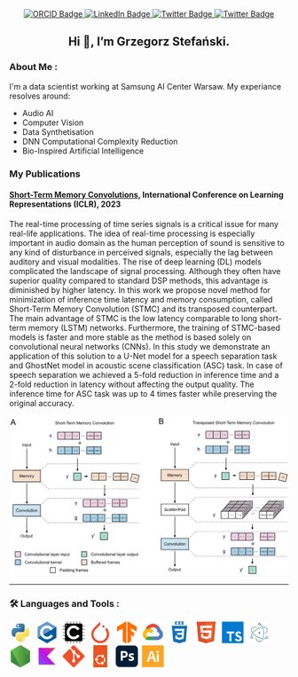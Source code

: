 
<div id="header" align="center">
  <div id="badges">
    <a href="https://orcid.org/0000-0002-0858-0180">
      <img src="https://img.shields.io/badge/ORCID-green?style=for-the-badge&logo=data%3Aimage%2Fpng%3Bbase64%2CiVBORw0KGgoAAAANSUhEUgAAADIAAAAyCAMAAAAp4XiDAAABuVBMVEUAAACmzjmmzjqmzjunzjunzjynzj2ozz2ozz6ozz%2Bpzz%2Bpz0Cpz0Gp0EGq0EKr0ESr0USs0Uas0Uet0Uit0Umt0kmu00yv002v006v00%2Bw00%2Bw01Cw1FGx1FGx1FKx1FOy1FSz1Vaz1Ve11lu11ly211221163116412G42GG42GK52GO52GS52GW52Wa62GW72Wm82mi92m2%2B227A3HLB3XbB3XfC3nfD3nnD3nrF337F33%2FH4ITJ4ojL4ozP5JTQ5JbQ5ZbW6KTY6arb67Dc67Ld7LXf7bji78Dl8cfl8cjo8szo8s3o8s7q89Hr9NPs9NPs9NTs9Nbs9dbs9dft9dXt9dbu9dbu9dnu9trv9tvv9tzw997x9%2BDx9%2BHy9%2BLy%2BOLy%2BOPz%2BOLz%2BOPz%2BOTz%2BOXz%2BeXz%2Beb0%2BeX0%2Beb0%2Bef0%2Bej1%2Bej1%2Ben1%2Ber2%2Buv2%2Buz2%2Bu33%2Buz3%2Bu33%2Bu73%2B%2B33%2B%2B74%2B%2B%2F4%2B%2FD4%2B%2FH5%2B%2FD5%2B%2FH5%2FPH5%2FPP6%2FPT6%2FPX7%2FPX7%2FPb7%2Ffb7%2Fff7%2Ffj8%2Ffj8%2Ffn8%2Ffr9%2Ffn9%2Ffr9%2Fvr9%2Fvv9%2Fvz%2B%2Fvz%2B%2Fv3%2B%2Fv7%2B%2F%2F7%2F%2F%2F7%2F%2F%2F%2FldHSsAAAAAXRSTlMAQObYZgAAAm1JREFUeNqUlIV6o0AURqHerlvd3dbd3eru7vHUnbgPDHOfeNnAhxVCcuJyEvivUEacYUiDz6hsmD5jgiwRFcIGmbMpC8Hji2PQgOM%2BTwbBxnBgAMfYzIxjloAhhD02FNb9GEzB%2FvWrxiEikAGCDq8YHFjAHRoayO245LJz1pH45sLT1m%2BXYAZSn49fPI%2Fzr7fzWuzm5%2BNXpStldfLpJl1vy5CbnLWNBRF2%2FmH9czeYw9okhZHjRS6bG2WKmpH6SsmIPfAcsMLDkVdk9zTJa1MT%2B80HMvsfXnzYBzj4%2BFrk7eeBdZsXgYIv3e0JkLE1lTTZAOzNZRK3KuoaX81ElFaKTwrKOVYpdXSdLf1QWFn3n5p7BXRp%2B58DDkA1dQwYKZUDWzaBxR%2Fd1YUFDV%2F2MEgwghI0VOpW0%2BeNA67Rxzfy636HQCJIURecqSKC5t9dL2iblWt3RvHEQgF2rqvw2vt9ECGYArBSIDVUSTcpfZSNAtv1dO0yzklxdBRU9CdzUrxvyu58Y3JTXpbe%2Fe7LSbE30ZVDKVnBxFLBSzV03QYvh3zGWiqhXw8KOpxKKamglYLGWgvu%2FwwoDUMxFkpqvLOwsGcVq9ryDBsqKzwhhE%2B4bcOC0TmeUjf%2FVNyw%2Bfs3BJb7nzVUqg2ITiqDbDxiFcV0UdWjCaQMsn5dOHsre53CQ3e5SEVNXf2TERdSrwvdUorODM9EAcKDf9P0DSxsarYUYfSrD3iEEA%2BAYxIpjhiuPmXBWoGP9WtcwXqNU2soGwX9WxJ6lUR6NUZYB%2BXVK%2BFKnMKmAgJk4GyQkNbsaQM2e%2FCDUPTGVSi6CjKacAD1DL%2B7%2FSBAQwAAAABJRU5ErkJggg%3D%3D&logoColor=white&color=A6CE39" alt="ORCID Badge"/>
    </a>
    <a href="https://www.linkedin.com/in/g-stefanski/">
      <img src="https://img.shields.io/badge/LinkedIn-blue?style=for-the-badge&logo=linkedin&logoColor=white" alt="LinkedIn Badge"/>
    </a>
    <a href="https://masto.ai/@gs">
      <img src="https://img.shields.io/badge/Mastodon-blue?style=for-the-badge&logo=mastodon&logoColor=white&color=6364FF" alt="Twitter Badge"/>
    </a>
    <a href="https://twitter.com/G_Stefanski">
      <img src="https://img.shields.io/badge/Twitter-blue?style=for-the-badge&logo=twitter&logoColor=white" alt="Twitter Badge"/>
    </a>
  </div>
  <h2>
    Hi 👋, I’m Grzegorz Stefański.
  </h2>
</div>


### About Me :
I'm a data scientist working at Samsung AI Center Warsaw. My experiance resolves around:
- Audio AI 
- Computer Vision
- Data Synthetisation
- DNN Computational Complexity Reduction
- Bio-Inspired Artificial Intelligence


### My Publications
#### [Short-Term Memory Convolutions](https://arxiv.org/abs/2302.04331), International Conference on Learning Representations (ICLR), 2023

The real-time processing of time series signals is a critical issue for many real-life applications. The idea of real-time processing is especially important in audio domain as the human perception of sound is sensitive to any kind of disturbance in perceived signals, especially the lag between auditory and visual modalities. The rise of deep learning (DL) models complicated the landscape of signal processing. Although they often have superior quality compared to standard DSP methods, this advantage is diminished by higher latency. In this work we propose novel method for minimization of inference time latency and memory consumption, called Short-Term Memory Convolution (STMC) and its transposed counterpart. The main advantage of STMC is the low latency comparable to long short-term memory (LSTM) networks. Furthermore, the training of STMC-based models is faster and more stable as the method is based solely on convolutional neural networks (CNNs). In this study we demonstrate an application of this solution to a U-Net model for a speech separation task and GhostNet model in acoustic scene classification (ASC) task. In case of speech separation we achieved a 5-fold reduction in inference time and a 2-fold reduction in latency without affecting the output quality. The inference time for ASC task was up to 4 times faster while preserving the original accuracy.

<p align="center">
  <img src="images/STMC_blocks_color.png" width="600">
</p>

---

### :hammer_and_wrench: Languages and Tools :
<div>
  <img src="https://github.com/devicons/devicon/blob/master/icons/python/python-original.svg" title="Python" alt="Python" width="40" height="40"/>&nbsp;
  <img src="https://github.com/devicons/devicon/blob/master/icons/c/c-original.svg" title="Python" alt="Python" width="40" height="40"/>&nbsp;
  <img src="https://github.com/devicons/devicon/blob/master/icons/embeddedc/embeddedc-original.svg" title="Embedded" alt="Embedded" width="40" height="40"/>&nbsp;
  <img src="https://github.com/devicons/devicon/blob/master/icons/pytorch/pytorch-original.svg" title="PyTorch" alt="PyTorch" width="40" height="40"/>&nbsp;
  <img src="https://github.com/devicons/devicon/blob/master/icons/tensorflow/tensorflow-original.svg" title="Tensorflow" alt="Tensorflow" width="40" height="40"/>&nbsp;
  <img src="https://github.com/devicons/devicon/blob/master/icons/googlecloud/googlecloud-original.svg" title="Google Cloud" alt="Google Cloud" width="40" height="40"/>&nbsp;
  <img src="https://github.com/devicons/devicon/blob/master/icons/css3/css3-plain-wordmark.svg"  title="CSS3" alt="CSS" width="40" height="40"/>&nbsp;
  <img src="https://github.com/devicons/devicon/blob/master/icons/html5/html5-original.svg" title="HTML5" alt="HTML" width="40" height="40"/>&nbsp;
  <img src="https://github.com/devicons/devicon/blob/master/icons/typescript/typescript-original.svg" title="TypeScript" alt="TypeScript" width="40" height="40"/>&nbsp;
  <img src="https://github.com/devicons/devicon/blob/master/icons/electron/electron-original.svg" title="Electron" alt="Electon" width="40" height="40"/>&nbsp;
  <img src="https://github.com/devicons/devicon/blob/master/icons/nodejs/nodejs-original.svg" title="NodeJS" alt="NodeJS" width="40" height="40"/>&nbsp;
  <img src="https://github.com/devicons/devicon/blob/master/icons/kotlin/kotlin-original.svg" title="Kotlin" alt="Kotlin" width="40" height="40"/>&nbsp;
  <img src="https://github.com/devicons/devicon/blob/master/icons/git/git-original.svg" title="Git" alt="Git" width="40" height="40"/>&nbsp;
  <img src="https://github.com/devicons/devicon/blob/master/icons/ubuntu/ubuntu-plain.svg" title="Ubuntu" alt="Ubuntu" width="40" height="40"/>&nbsp;
  <img src="https://github.com/devicons/devicon/blob/master/icons/photoshop/photoshop-plain.svg" title="Photoshop" alt="Photoshop" width="40" height="40"/>&nbsp;
  <img src="https://github.com/devicons/devicon/blob/master/icons/illustrator/illustrator-plain.svg" title="Illustrator" alt="Illustrator" width="40" height="40"/>&nbsp;
</div>

<!-- 
### :writing_hand: Publications :

-->

